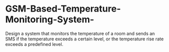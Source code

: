 # GSM-Based-Temperature-Monitoring-System-
Design a system that monitors the temperature of a room and sends an SMS  if the temperature exceeds a certain level, or the temperature rise rate exceeds a predefined level.
